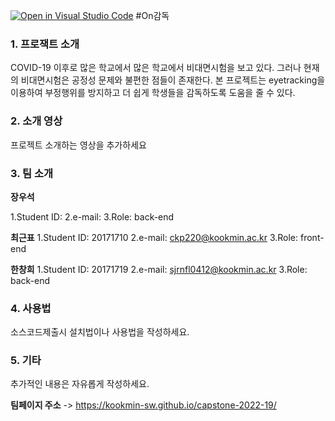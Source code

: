 [![Open in Visual Studio Code](https://classroom.github.com/assets/open-in-vscode-f059dc9a6f8d3a56e377f745f24479a46679e63a5d9fe6f495e02850cd0d8118.svg)](https://classroom.github.com/online_ide?assignment_repo_id=7224673&assignment_repo_type=AssignmentRepo)
#On감독

### 1. 프로잭트 소개
COVID-19 이후로 많은 학교에서 많은 학교에서 비대면시험을 보고 있다. 그러나 현재의 비대면시험은 공정성 문제와 불편한 점들이 존재한다. 본 프로젝트는 eyetracking을 이용하여 부정행위를 방지하고 더 쉽게 학생들을 감독하도록 도움을 줄 수 있다.

### 2. 소개 영상

프로젝트 소개하는 영상을 추가하세요

### 3. 팀 소개

**장우석**

1.Student ID: 
2.e-mail:
3.Role: back-end

**최근표**
1.Student ID: 20171710
2.e-mail: ckp220@kookmin.ac.kr
3.Role: front-end


**한창희**
1.Student ID: 20171719
2.e-mail: sjrnfl0412@kookmin.ac.kr
3.Role: back-end

### 4. 사용법

소스코드제출시 설치법이나 사용법을 작성하세요.

### 5. 기타

추가적인 내용은 자유롭게 작성하세요.


**팀페이지 주소** -> https://kookmin-sw.github.io/capstone-2022-19/

